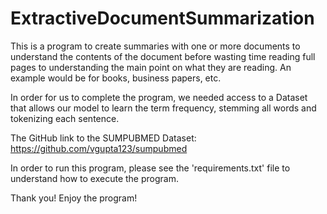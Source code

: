 # ExtractiveDocumentSummarization

This is a program to create summaries with one or more documents to understand the contents of the document before wasting time reading full pages to understanding the main point on what they are reading. An example would be for books, business papers, etc. 

In order for us to complete the program, we needed access to a Dataset that allows our model to learn the term frequency, stemming all words and tokenizing each sentence.

The GitHub link to the SUMPUBMED Dataset: https://github.com/vgupta123/sumpubmed

In order to run this program, please see the 'requirements.txt' file to understand how to execute the program.

Thank you! Enjoy the program! 






